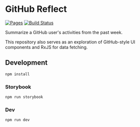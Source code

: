 # GitHub Reflect

[![Pages](https://img.shields.io/badge/Pages-view-%23fdf9f5)](https://crimx.github.io/gh-reflect)
[![Build Status](https://github.com/crimx/gh-reflect/actions/workflows/build.yml/badge.svg)](https://github.com/crimx/gh-reflect/actions/workflows/build.yml)

Summarize a GitHub user's activities from the past week.

This repository also serves as an exploration of GitHub-style UI components and RxJS for data fetching.

## Development

```bash
npm install
```

### Storybook

```bash
npm run storybook
```

### Dev

```bash
npm run dev
```

